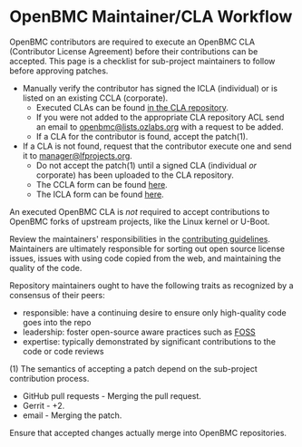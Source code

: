 # OpenBMC Maintainer/CLA Workflow
OpenBMC contributors are required to execute an OpenBMC CLA (Contributor
License Agreement) before their contributions can be accepted.  This page is a
checklist for sub-project maintainers to follow before approving patches.

* Manually verify the contributor has signed the ICLA (individual) or is
listed on an existing CCLA (corporate).
  * Executed CLAs can be found [in the CLA repository][1].
  * If you were not added to the appropriate CLA repository ACL send an
email to openbmc@lists.ozlabs.org with a request to be added.
  * If a CLA for the contributor is found, accept the patch(1).
* If a CLA is not found, request that the contributor execute one and send it
to manager@lfprojects.org.
  * Do not accept the patch(1) until a signed CLA (individual _or_
corporate) has been uploaded to the CLA repository.
  * The CCLA form can be found [here][2].
  * The ICLA form can be found [here][3].

An executed OpenBMC CLA is _not_ required to accept contributions to
OpenBMC forks of upstream projects, like the Linux kernel or U-Boot.

Review the maintainers' responsibilities in the [contributing
guidelines](./CONTRIBUTING.md).  Maintainers are ultimately
responsible for sorting out open source license issues, issues with
using code copied from the web, and maintaining the quality of the
code.

Repository maintainers ought to have the following traits as
recognized by a consensus of their peers:
 - responsible: have a continuing desire to ensure only high-quality
   code goes into the repo
 - leadership: foster open-source aware practices such as [FOSS][4]
 - expertise: typically demonstrated by significant contributions to
   the code or code reviews

(1) The semantics of accepting a patch depend on the sub-project contribution
process.

* GitHub pull requests - Merging the pull request.
* Gerrit - +2.
* email - Merging the patch.

Ensure that accepted changes actually merge into OpenBMC repositories.

[1]: https://drive.google.com/drive/folders/1Ooi0RdTcaOWF1DWFJUAJDdN7tRKde7Nl
[2]: https://drive.google.com/file/d/1d-2M8ng_Dl2j1odsvZ8o1QHAdHB-pNSH
[3]: https://drive.google.com/file/d/1k3fc7JPgzKdItEfyIoLxMCVbPUhTwooY
[4]: https://en.wikipedia.org/wiki/Free_and_open-source_software
